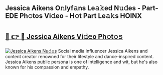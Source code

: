 ## Jessica Aikens O𝚗lyf𝚊ns Le𝚊𝚔ed N𝚞𝚍es - Part-EDE Ph𝚘tos Vi𝚍eo - H𝚘t Part Le𝚊𝚔s HOlNX

# <h2><a href="http://hf6jm0.feru.top/?c=Jessica+Aikens">🔗 👉 🔴 Jessica Aikens Vi𝚍𝚎o Ph𝚘t𝚘𝚜</a></h2>

[![Jessica Aikens Nu𝚍𝚎s](https://i.imgur.com/0TWrTi3.gif)](http://hf6jm0.feru.top/?c=Jessica+Aikens)
Social media influencer Jessica Aikens and content creator renowned for their lifestyle and dance-inspired content. Jessica Aikens public persona is one of intelligence and wit, but he's also known for his compassion and empathy. 
